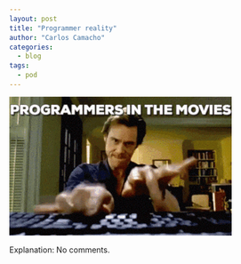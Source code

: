 ```yaml
---
layout: post
title: "Programmer reality"
author: "Carlos Camacho"
categories:
  - blog
tags:
  - pod
---
```

![](/static/pod/2017-01-13-programmer-reality.gif)

Explanation: No comments.
